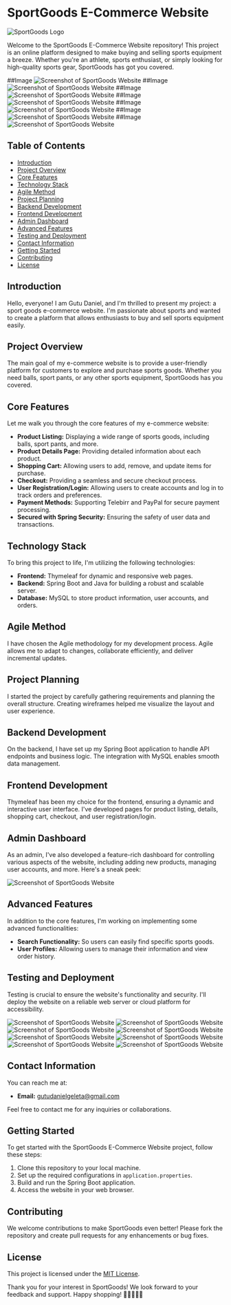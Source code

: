 # SportGoods E-Commerce Website

![SportGoods Logo](https://i.pinimg.com/736x/d7/ac/4c/d7ac4c3024ef4382001603bf399c9dfd.jpg)

Welcome to the SportGoods E-Commerce Website repository! This project is an online platform designed to make buying and selling sports equipment a breeze. Whether you're an athlete, sports enthusiast, or simply looking for high-quality sports gear, SportGoods has got you covered.

##Image
![Screenshot of SportGoods Website](images/image.png)
##Image 
![Screenshot of SportGoods Website](images/image1.png)
##Image
![Screenshot of SportGoods Website](images/image2.png)
##Image
![Screenshot of SportGoods Website](images/image3.png)
##Image
![Screenshot of SportGoods Website](images/image4.png)
##Image
![Screenshot of SportGoods Website](images/image5.png)
##Image
![Screenshot of SportGoods Website](images/image6.png)

## Table of Contents

- [Introduction](#introduction)
- [Project Overview](#project-overview)
- [Core Features](#core-features)
- [Technology Stack](#technology-stack)
- [Agile Method](#agile-method)
- [Project Planning](#project-planning)
- [Backend Development](#backend-development)
- [Frontend Development](#frontend-development)
- [Admin Dashboard](#admin-dashboard)
- [Advanced Features](#advanced-features)
- [Testing and Deployment](#testing-and-deployment)
- [Contact Information](#contact-information)
- [Getting Started](#getting-started)
- [Contributing](#contributing)
- [License](#license)

## Introduction

Hello, everyone! I am Gutu Daniel, and I'm thrilled to present my project: a sport goods e-commerce website. I'm passionate about sports and wanted to create a platform that allows enthusiasts to buy and sell sports equipment easily.

## Project Overview

The main goal of my e-commerce website is to provide a user-friendly platform for customers to explore and purchase sports goods. Whether you need balls, sport pants, or any other sports equipment, SportGoods has you covered.

## Core Features

Let me walk you through the core features of my e-commerce website:

- **Product Listing:** Displaying a wide range of sports goods, including balls, sport pants, and more.
- **Product Details Page:** Providing detailed information about each product.
- **Shopping Cart:** Allowing users to add, remove, and update items for purchase.
- **Checkout:** Providing a seamless and secure checkout process.
- **User Registration/Login:** Allowing users to create accounts and log in to track orders and preferences.
- **Payment Methods:** Supporting Telebirr and PayPal for secure payment processing.
- **Secured with Spring Security:** Ensuring the safety of user data and transactions.

## Technology Stack

To bring this project to life, I'm utilizing the following technologies:

- **Frontend:** Thymeleaf for dynamic and responsive web pages.
- **Backend:** Spring Boot and Java for building a robust and scalable server.
- **Database:** MySQL to store product information, user accounts, and orders.

## Agile Method

I have chosen the Agile methodology for my development process. Agile allows me to adapt to changes, collaborate efficiently, and deliver incremental updates.

## Project Planning

I started the project by carefully gathering requirements and planning the overall structure. Creating wireframes helped me visualize the layout and user experience.

## Backend Development

On the backend, I have set up my Spring Boot application to handle API endpoints and business logic. The integration with MySQL enables smooth data management.

## Frontend Development

Thymeleaf has been my choice for the frontend, ensuring a dynamic and interactive user interface. I've developed pages for product listing, details, shopping cart, checkout, and user registration/login.

## Admin Dashboard

As an admin, I've also developed a feature-rich dashboard for controlling various aspects of the website, including adding new products, managing user accounts, and more. Here's a sneak peek:

![Screenshot of SportGoods Website](images/image12.png)

## Advanced Features

In addition to the core features, I'm working on implementing some advanced functionalities:

- **Search Functionality:** So users can easily find specific sports goods.
- **User Profiles:** Allowing users to manage their information and view order history.

## Testing and Deployment

Testing is crucial to ensure the website's functionality and security. I'll deploy the website on a reliable web server or cloud platform for accessibility.

![Screenshot of SportGoods Website](images/image8.png)
![Screenshot of SportGoods Website](images/image9.png)
![Screenshot of SportGoods Website](images/image10.png)
![Screenshot of SportGoods Website](images/image11.png)
![Screenshot of SportGoods Website](images/image12.png)
![Screenshot of SportGoods Website](images/image13.png)
![Screenshot of SportGoods Website](images/image14.png)
![Screenshot of SportGoods Website](images/image15.png)


## Contact Information

You can reach me at:

- **Email:** gutudanielgeleta@gmail.com

Feel free to contact me for any inquiries or collaborations.

## Getting Started

To get started with the SportGoods E-Commerce Website project, follow these steps:

1. Clone this repository to your local machine.
2. Set up the required configurations in `application.properties`.
3. Build and run the Spring Boot application.
4. Access the website in your web browser.

## Contributing

We welcome contributions to make SportGoods even better! Please fork the repository and create pull requests for any enhancements or bug fixes.

## License

This project is licensed under the [MIT License](LICENSE.md).

Thank you for your interest in SportGoods! We look forward to your feedback and support. Happy shopping! 🏀🏋️‍♂️🚴‍♀️
